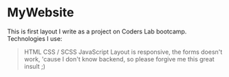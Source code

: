 # MyWebsite
This is first layout I write as a project on Coders Lab bootcamp.
Technologies I use:
  > HTML
  > CSS / SCSS
  > JavaScript
Layout is responsive, the forms doesn't work, 'cause I don't know backend, so please forgive me this great insult ;)

